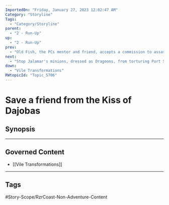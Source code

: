 ```yaml
---
ImportedOn: "Friday, January 27, 2023 12:02:47 AM"
Category: "Storyline"
Tags:
  - "Category/Storyline"
parent:
  - "2 - Run-Up"
up:
  - "2 - Run-Up"
prev:
  - "Old Fish, the PCs mentor and friend, accepts a commission to assassinate them"
next:
  - "Stop Jalamar's minions, dressed as Dragoons, from torturing Port Shaw citizens in an old warehouse"
down:
  - "Vile Transformations"
RWtopicId: "Topic_5706"
---
```

# Save a friend from the Kiss of Dajobas
## Synopsis
---
## Governed Content
- [[Vile Transformations]]


---
## Tags
#Story-Scope/RzrCoast-Non-Adventure-Content

